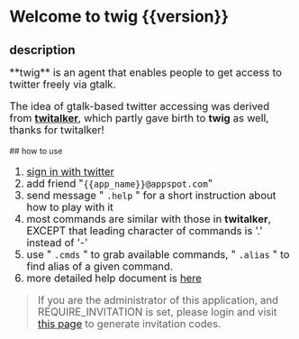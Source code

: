 # Welcome to twig {{version}}

## description

<font size=4>
**twig** is an agent that enables people to get access to twitter freely via gtalk.

The idea of gtalk-based twitter accessing was derived from **[twitalker](http://code.google.com/p/twitalker/)**, 
which partly gave birth to **twig** as well, thanks for twitalker!

</font>
## how to use

<font size=4>

1. [sign in with twitter](/oauth/sign)
2. add friend "`{{app_name}}@appspot.com`"
3. send message " `.help` " for a short instruction about how to play with it
4. most commands are similar with those in **twitalker**, EXCEPT that leading character of commands is '.' instead of '-'
5. use " `.cmds` " to grab available commands, " `.alias` " to find alias of a given command.
6. more detailed help document is [here](/help/commandhelp)

> If you are the administrator of this application, 
> and REQUIRE_INVITATION is set, 
> please login and visit [this page](/invite/management) to generate invitation codes.

</font>
